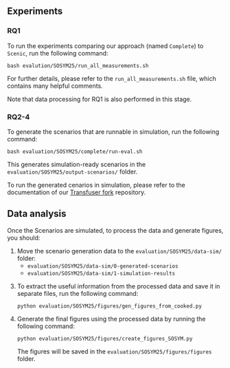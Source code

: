 
## Experiments

### RQ1
To run the experiments comparing our approach (named `Complete`) to `Scenic`, run the following command:
```
bash evalution/SOSYM25/run_all_measurements.sh
```
For further details, please refer to the `run_all_measurements.sh` file, which contains many helpful comments.

Note that data processing for RQ1 is also performed in this stage. 

### RQ2-4

To generate the scenarios that are runnable in simulation, run the following command:
```
bash evaluation/SOSYM25/complete/run-eval.sh
```
This generates simulation-ready scenarios in the `evaluation/SOSYM25/output-scenarios/` folder.

To run the generated cenarios in simulation, please refer to the documentation of our [Transfuser fork](https://github.com/ArenBabikian/transfuser/tree/complete-gen) repository.

## Data analysis

Once the Scenarios are simulated, to process the data and generate figures, you should:

1. Move the scenario generation data to the `evaluation/SOSYM25/data-sim/` folder:
    - `evaluation/SOSYM25/data-sim/0-generated-scenarios`
    - `evaluation/SOSYM25/data-sim/1-simulation-results`
<!-- 2. To process the raw data and output them in a more digestable format, run the following command: 
    ```
    python evaluation/SOSYM25/figures/runmetrics.py
    ``` -->
3. To extract the useful information from the processed data and save it in separate files, run the following command:
    ```
    python evaluation/SOSYM25/figures/gen_figures_from_cooked.py
    ```
    
4. Generate the final figures using the processed data by running the following command:
    ```
    python evaluation/SOSYM25/figures/create_figures_SOSYM.py
    ```
    The figures will be saved in the `evaluation/SOSYM25/figures/figures` folder.